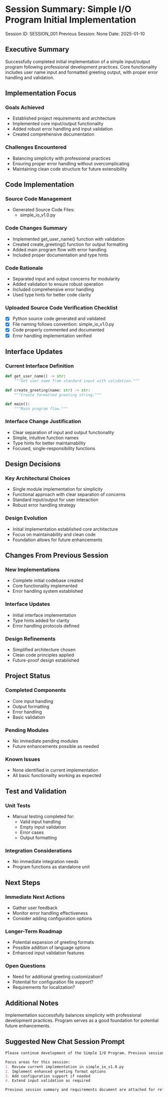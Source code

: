 # Session Summary: Simple I/O Program Initial Implementation
Session ID: SESSION_001
Previous Session: None
Date: 2025-01-10

## Executive Summary
Successfully completed initial implementation of a simple input/output program following professional development practices. Core functionality includes user name input and formatted greeting output, with proper error handling and validation.

## Implementation Focus
### Goals Achieved
- Established project requirements and architecture
- Implemented core input/output functionality
- Added robust error handling and input validation
- Created comprehensive documentation

### Challenges Encountered
- Balancing simplicity with professional practices
- Ensuring proper error handling without overcomplicating
- Maintaining clean code structure for future extensibility

## Code Implementation
### Source Code Management
- Generated Source Code Files:
  * simple_io_v1.0.py

### Code Changes Summary
- Implemented get_user_name() function with validation
- Created create_greeting() function for output formatting
- Added main program flow with error handling
- Included proper documentation and type hints

### Code Rationale
- Separated input and output concerns for modularity
- Added validation to ensure robust operation
- Included comprehensive error handling
- Used type hints for better code clarity

### Uploaded Source Code Verification Checklist
- [x] Python source code generated and validated
- [x] File naming follows convention: simple_io_v1.0.py
- [x] Code properly commented and documented
- [x] Error handling implementation verified

## Interface Updates
### Current Interface Definition
```python
def get_user_name() -> str:
    """Get user name from standard input with validation."""
    
def create_greeting(name: str) -> str:
    """Create formatted greeting string."""

def main():
    """Main program flow."""
```

### Interface Change Justification
- Clear separation of input and output functionality
- Simple, intuitive function names
- Type hints for better maintainability
- Focused, single-responsibility functions

## Design Decisions
### Key Architectural Choices
- Single module implementation for simplicity
- Functional approach with clear separation of concerns
- Standard input/output for user interaction
- Robust error handling strategy

### Design Evolution
- Initial implementation established core architecture
- Focus on maintainability and clean code
- Foundation allows for future enhancements

## Changes From Previous Session
### New Implementations
- Complete initial codebase created
- Core functionality implemented
- Error handling system established

### Interface Updates
- Initial interface implementation
- Type hints added for clarity
- Error handling protocols defined

### Design Refinements
- Simplified architecture chosen
- Clean code principles applied
- Future-proof design established

## Project Status
### Completed Components
- Core input handling
- Output formatting
- Error handling
- Basic validation

### Pending Modules
- No immediate pending modules
- Future enhancements possible as needed

### Known Issues
- None identified in current implementation
- All basic functionality working as expected

## Test and Validation
### Unit Tests
- Manual testing completed for:
  * Valid input handling
  * Empty input validation
  * Error cases
  * Output formatting

### Integration Considerations
- No immediate integration needs
- Program functions as standalone unit

## Next Steps
### Immediate Next Actions
- Gather user feedback
- Monitor error handling effectiveness
- Consider adding configuration options

### Longer-Term Roadmap
- Potential expansion of greeting formats
- Possible addition of language options
- Enhanced input validation features

### Open Questions
- Need for additional greeting customization?
- Potential for configuration file support?
- Requirements for localization?

## Additional Notes
Implementation successfully balances simplicity with professional development practices. Program serves as a good foundation for potential future enhancements.

## Suggested New Chat Session Prompt
```markdown
Please continue development of the Simple I/O Program. Previous session (SESSION_001) completed initial implementation with basic input/output functionality.

Focus areas for this session:
1. Review current implementation in simple_io_v1.0.py
2. Implement enhanced greeting format options
3. Add configuration support if needed
4. Extend input validation as required

Previous session summary and requirements document are attached for reference. Please help evolve the program while maintaining the established clean architecture and professional practices.
```